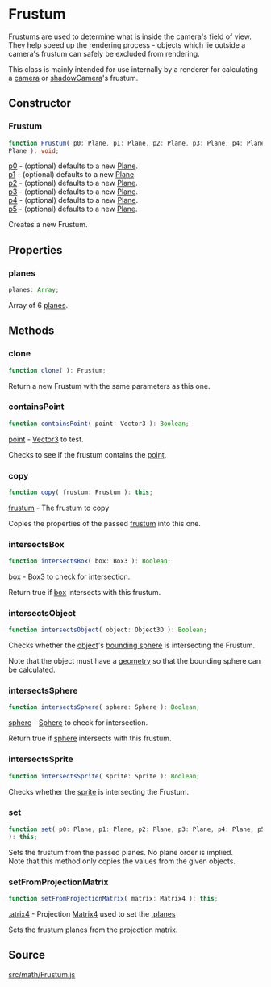 # Frustum

<a href="http://en.wikipedia.org/wiki/Frustum">Frustums</a> are used to
determine what is inside the camera's field of view. They help speed up the
rendering process - objects which lie outside a camera's frustum can safely be
excluded from rendering.  
  
This class is mainly intended for use internally by a renderer for calculating
a [camera](en\cameras\Camera.html) or [shadowCamera](#)'s frustum.

## Constructor

### Frustum

  
  
```ts  
function Frustum( p0: Plane, p1: Plane, p2: Plane, p3: Plane, p4: Plane, p5:
Plane ): void;  
```  

[p0](en\math\Plane.html) - (optional) defaults to a new
[Plane](en\math\Plane.html).  
[p1](en\math\Plane.html) - (optional) defaults to a new
[Plane](en\math\Plane.html).  
[p2](en\math\Plane.html) - (optional) defaults to a new
[Plane](en\math\Plane.html).  
[p3](en\math\Plane.html) - (optional) defaults to a new
[Plane](en\math\Plane.html).  
[p4](en\math\Plane.html) - (optional) defaults to a new
[Plane](en\math\Plane.html).  
[p5](en\math\Plane.html) - (optional) defaults to a new
[Plane](en\math\Plane.html).  
  
Creates a new Frustum.

## Properties

### planes

  
  
```ts  
planes: Array;  
```  

Array of 6 [planes](en\math\Plane.html).

## Methods

### clone

  
  
```ts  
function clone( ): Frustum;  
```  

Return a new Frustum with the same parameters as this one.

### containsPoint

  
  
```ts  
function containsPoint( point: Vector3 ): Boolean;  
```  

[point](en\math\Vector3.html) - [Vector3](en\math\Vector3.html) to test.  
  
Checks to see if the frustum contains the [point](en\math\Vector3.html).

### copy

  
  
```ts  
function copy( frustum: Frustum ): this;  
```  

[frustum](en\math\Frustum.html) - The frustum to copy  
  
Copies the properties of the passed [frustum](en\math\Frustum.html) into this
one.

### intersectsBox

  
  
```ts  
function intersectsBox( box: Box3 ): Boolean;  
```  

[box](en\math\Box3.html) - [Box3](en\math\Box3.html) to check for
intersection.  
  
Return true if [box](en\math\Box3.html) intersects with this frustum.

### intersectsObject

  
  
```ts  
function intersectsObject( object: Object3D ): Boolean;  
```  

Checks whether the [object](en\core\Object3D.html)'s [bounding sphere](#) is
intersecting the Frustum.  
  
Note that the object must have a [geometry](en\core\BufferGeometry.html) so
that the bounding sphere can be calculated.

### intersectsSphere

  
  
```ts  
function intersectsSphere( sphere: Sphere ): Boolean;  
```  

[sphere](en\math\Sphere.html) - [Sphere](en\math\Sphere.html) to check for
intersection.  
  
Return true if [sphere](en\math\Sphere.html) intersects with this frustum.

### intersectsSprite

  
  
```ts  
function intersectsSprite( sprite: Sprite ): Boolean;  
```  

Checks whether the [sprite](en\objects\Sprite.html) is intersecting the
Frustum.  
  

### set

  
  
```ts  
function set( p0: Plane, p1: Plane, p2: Plane, p3: Plane, p4: Plane, p5: Plane
): this;  
```  

Sets the frustum from the passed planes. No plane order is implied.  
Note that this method only copies the values from the given objects.

### setFromProjectionMatrix

  
  
```ts  
function setFromProjectionMatrix( matrix: Matrix4 ): this;  
```  

[.atrix4](#atrix4) - Projection [Matrix4](en\math\Matrix4.html) used to set
the [.planes](#planes)  
  
Sets the frustum planes from the projection matrix.

## Source

<a
href="https://github.com/mrdoob/three.js/blob/master/src/math/Frustum.js">src/math/Frustum.js</a>

